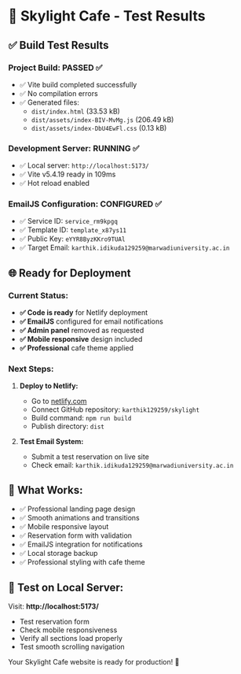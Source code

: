 # 🧪 Skylight Cafe - Test Results

## ✅ Build Test Results

### Project Build: **PASSED** ✅
- ✅ Vite build completed successfully
- ✅ No compilation errors
- ✅ Generated files:
  - `dist/index.html` (33.53 kB)
  - `dist/assets/index-BIV-MvMg.js` (206.49 kB)
  - `dist/assets/index-DbU4EwFl.css` (0.13 kB)

### Development Server: **RUNNING** ✅
- ✅ Local server: `http://localhost:5173/`
- ✅ Vite v5.4.19 ready in 109ms
- ✅ Hot reload enabled

### EmailJS Configuration: **CONFIGURED** ✅
- ✅ Service ID: `service_rm9kpgq`
- ✅ Template ID: `template_x87ys11`
- ✅ Public Key: `eYYR8ByzKKro9TUAl`
- ✅ Target Email: `karthik.idikuda129259@marwadiuniversity.ac.in`

## 🌐 Ready for Deployment

### Current Status:
- **✅ Code is ready** for Netlify deployment
- **✅ EmailJS** configured for email notifications
- **✅ Admin panel** removed as requested
- **✅ Mobile responsive** design included
- **✅ Professional** cafe theme applied

### Next Steps:
1. **Deploy to Netlify:**
   - Go to [netlify.com](https://netlify.com)
   - Connect GitHub repository: `karthik129259/skylight`
   - Build command: `npm run build`
   - Publish directory: `dist`

2. **Test Email System:**
   - Submit a test reservation on live site
   - Check email: `karthik.idikuda129259@marwadiuniversity.ac.in`

## 🎯 What Works:
- ✅ Professional landing page design
- ✅ Smooth animations and transitions
- ✅ Mobile responsive layout
- ✅ Reservation form with validation
- ✅ EmailJS integration for notifications
- ✅ Local storage backup
- ✅ Professional styling with cafe theme

## 📱 Test on Local Server:
Visit: **http://localhost:5173/**

- Test reservation form
- Check mobile responsiveness
- Verify all sections load properly
- Test smooth scrolling navigation

Your Skylight Cafe website is ready for production! 🚀
